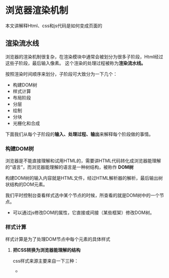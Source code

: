 # 浏览器渲染机制

本文讲解释Html、css和js代码是如何变成页面的

## 渲染流水线

浏览器的渲染机制很复杂，在渲染模块中通常会被划分为很多子阶段，Html经过这些子阶段，最后输入像素。 这个渲染的处理过程被称为**渲染流水线。**

按照渲染时间顺序来划分，子阶段可大致分为一下几个：

- 构建DOM树
- 样式计算
- 布局阶段
- 分层
- 绘制
- 分块
- 光栅化和合成

下面我们从每个子阶段的**输入、处理过程、输出**来解释每个阶段做的事情。

 

### 构建DOM树

浏览器是不能直接理解和试用HTML的，需要讲HTML代码转化成浏览器能理解的“语言”，而浏览器能理解的语言是一种树结构，被称作 **DOM树**

构建DOM树的输入内容就是HTML文件，经过HTML解析器的解析，最后输出树状结构的DOM元素。

我们平时控制台查看样式选中某个节点的时候，所查看的就是DOM树中的一个节点。

- 可以通过js修改DOM的属性，它直接或间接（某些框架）修改DOM树。

### 样式计算

样式计算是为了处理DOM节点中每个元素的具体样式

1. **把CSS转换为浏览器能理解的结构**
   
    css样式来源主要来自一下三种：
    
    - <style>标记内的css
    - 元素的style属性内嵌的css
    - 通过link引用的外部css文件
    
    浏览器得到这些css代码后，会执行一个转换操作，把css代码转换为styleSheets。可以在控制台打印 `document.styleSheets` ,然后可以看到一个数组对象的结构，这个结构同时具备查询和修改功能，为后面的样式操作提供基础
    
2. **转换样式表中的属性值，使其标准化**
   
    实际上，css代码中的很多属性值，比如：em、blue、bold，渲染引擎是不易理解的，需要把一些不容易理解的值，转换为标准值。有点像babel把ES6的代码转换成ES5的，让执行器理解“新代码”；
    
    通常标准是把一些属性转换成一个“**具体的值**”；
    
    例如： 2em—>32px; blue —>rgb(0, 0, 255); bold —>700;
    
3. **计算DOM树中每个节点的具体样式**
   
    这里涉及到css的**继承规则**和**层叠规则。**
    
    - 继承规则，大致是子元素可以继承来自父元素的 `font-size` `color` `font-wehght` 等。这里不过多探讨。
    - 层叠规则，是指定义了如何合并多个源的属性值算法，也就是css展示的优先级。
    
    遵循这两种规则，最终计算出DOM节点每个元素的样式，保存在**ComputedStyle** 的结构里。
    
    这个结构可以通过控制台查看，选中某个节点—>点击右侧的Computed。
    

### 分层

有了DOM树，有了各个节点的样式，我们还不能直接去绘制页面。因为浏览器页面存在着**分层**的概念。

浏览器页面中存在着复杂的3D变化、页面滚动、浮动、绝对定位、z-indexing做z轴排序等。这些都需要为特定的节点生成专用的图层，最终生成一颗**图层树（LayerTree）**。

- **拥有层叠上下文属性的元素会被提升为单独的一层。**
  
    例如： position:fixed、z-index:2、fliter:blue(5px)、opacitty:0.5等，这些属性被称为层叠上下文属性。会按照自身优先级垂直分布在一个二维平面的Z轴上
    
- **需要裁剪(clip)的地方也会创建图层**
  
    例如设置一个高度为200px的div，里面的文字很多，于是文字会溢出。
    
    在默认属性中，多出的文字会悬浮在div的下方排列，呈现在单独的图层。
    
    如果出现了滚动条，滚动条也会被提升到单独的图层。
    

### 图层绘制

完成图层的创建之后，渲染引擎会对图层中的每个图层进行绘制。

**绘制列表**是用来记录绘制顺序和绘制指令的列表，而实际的绘制操作是由渲染引擎的**合成线程**来完成的。

当图层的绘制列表准备好之后，主线程会把绘制列表提交给**合成线程**。

### 栅格化（raster)操作

通常的页面可能很大，用户使用只能看到其中的一部分，用户能看到的这部分叫做**视口。**

有些像懒加载机制，当用户没有看到视口下方的内容时，去绘制显然是增加了开销的。这个点的优化本质就是始终绘制视口位置所呈现的“页面”。

合成线程会按照视口附近的**图块**优先生成**位图，**生成位图的操作是由**栅格化**来执行的。

栅格化的本质就是**图块**转化成**位图**，图块是栅格化的最小执行单位。

通常栅格化过程会使用GPU来加速生成，这种方式叫做**快速栅格化（GPU栅格化）** 生成的位图会保存在GPU的内存中。

### 合成和显示

一旦所有图块都被光栅化，合成线程就会生成一个绘制图块的命令——“DrawQuad”，然后将该命令提交给浏览器进程。

浏览器进程里面有一个叫viz的组件，用来接收合成线程发过来的DrawQuad命令，然后根据DrawQuad命令，将其页面内容绘制到内存中，最后再将内存显示在屏幕上。

到这里，经过这一系列的阶段，编写好的HTML、CSS、JavaScript等文件，经过浏览器就会显示出漂亮的页面了

### ****渲染流水线总结****

HTML到DOM、样式计算、布局、图层、绘制、光栅化、合成和显示

- 渲染进程将HTML内容转换为能够读懂的DOM树结构。
- 渲染引擎将CSS样式表转化为浏览器可以理解的styleSheets，计算出DOM节点的样式。
- 创建布局树，并计算元素的布局信息。
- 对布局树进行分层，并生成分层树。
- 为每个图层生成绘制列表，并将其提交到合成线程。
- 合成线程将图层分成图块，并在光栅化线程池中将图块转换成位图。
- 合成线程发送绘制图块命令DrawQuad给浏览器进程。
- 浏览器进程根据DrawQuad消息生成页面，并显示到显示器上